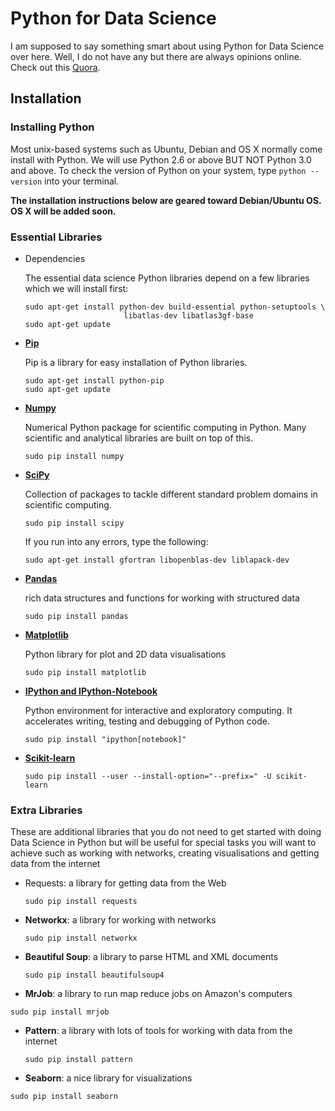 # Python for Data Science

  I am supposed to say something smart about using Python for Data Science over here.  Well, I do not have any but there are always opinions online. Check out this [Quora](http://www.quora.com/Why-is-Python-a-language-of-choice-for-data-scientists).

## Installation

### Installing Python

Most unix-based systems such as Ubuntu, Debian and OS X normally come install with Python. We will use Python 2.6 or above BUT NOT Python 3.0 and above. To check the version of Python on your system, type `python --version` into your terminal.

**The installation instructions below are geared toward Debian/Ubuntu OS. OS X will be added soon.**

### Essential Libraries
+ Dependencies

  The essential data science Python libraries depend on a few libraries which we will install first:

  ```
  sudo apt-get install python-dev build-essential python-setuptools \
                        libatlas-dev libatlas3gf-base
  sudo apt-get update
  ```

+ **[Pip](https://pip.pypa.io/en/latest/user_guide.html)**

  Pip is a library for easy installation of Python libraries.

  ```
  sudo apt-get install python-pip
  sudo apt-get update
  ```

+ **[Numpy](http://www.numpy.org/)**

  Numerical Python package for scientific computing in Python. Many scientific and analytical libraries are built on top of this.

  ```
  sudo pip install numpy
  ```

+ **[SciPy](http://scipy.org/scipylib/index.html)**

  Collection of packages to tackle different standard problem domains in scientific computing.

  ```
  sudo pip install scipy
  ```

  If you run into any errors, type the following:
  ```
  sudo apt-get install gfortran libopenblas-dev liblapack-dev
  ```


+ **[Pandas](http://pandas.pydata.org/)**

  rich data structures and functions for working with structured data

  ```
  sudo pip install pandas
  ```

+ **[Matplotlib](http://matplotlib.org/)**

  Python library for plot and 2D data visualisations

  ```
  sudo pip install matplotlib
  ```

+ **[IPython and IPython-Notebook](http://ipython.org/)**

  Python environment for interactive and exploratory computing. It accelerates writing, testing and debugging of Python code.

  ```
  sudo pip install "ipython[notebook]"
  ```

+ **[Scikit-learn](http://scikit-learn.org/stable/)**

  ```
  sudo pip install --user --install-option="--prefix=" -U scikit-learn
  ```

### Extra Libraries

  These are additional libraries that you do not need to get started with doing Data Science in Python but will be useful for special tasks you will want to achieve such as working with networks, creating visualisations and getting data from the internet

+ Requests: a library for getting data from the Web

  ```
  sudo pip install requests
  ```

+ **Networkx**: a library for working with networks
  ```
  sudo pip install networkx
  ```

+ **Beautiful Soup**: a library to parse HTML and XML documents
  ```
  sudo pip install beautifulsoup4
  ```

+ **MrJob**: a library to run map reduce jobs on Amazon's computers
 ```
 sudo pip install mrjob
 ```

+ **Pattern**: a library with lots of tools for working with data from the internet
  ```
  sudo pip install pattern
  ```
+  **Seaborn**: a nice library for visualizations
  ```
  sudo pip install seaborn
  ```
